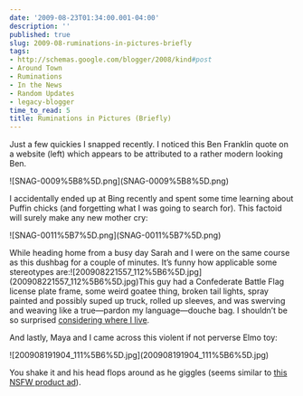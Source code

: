 ```yaml
---
date: '2009-08-23T01:34:00.001-04:00'
description: ''
published: true
slug: 2009-08-ruminations-in-pictures-briefly
tags:
- http://schemas.google.com/blogger/2008/kind#post
- Around Town
- Ruminations
- In the News
- Random Updates
- legacy-blogger
time_to_read: 5
title: Ruminations in Pictures (Briefly)
---
```


<p>Just a few quickies I snapped recently. I noticed this Ben Franklin quote on a website (left) which appears to be attributed to a rather modern looking Ben.</p>
<p>![SNAG-0009%5B8%5D.png](SNAG-0009%5B8%5D.png)</p>
<p>I accidentally ended up at Bing recently and spent some time learning about Puffin chicks (and forgetting what I was going to search for). This factoid will surely make any new mother cry:</p>
<p>![SNAG-0011%5B7%5D.png](SNAG-0011%5B7%5D.png)</p>
<p>While heading home from a busy day Sarah and I were on the same course as this dushbag for a couple of minutes. It’s funny how applicable some stereotypes are:![200908221557_112%5B6%5D.jpg](200908221557_112%5B6%5D.jpg)This guy had a Confederate Battle Flag license plate frame, some weird goatee thing, broken tail lights, spray painted and possibly suped up truck, rolled up sleeves, and was swerving and weaving like a true—pardon my language—douche bag. I shouldn’t be so surprised <a href="../2009/2009-07-well-we-live-in-ohio.html">considering where I live</a>.</p>
<p>And lastly, Maya and I came across this violent if not perverse Elmo toy:</p>
<p>![200908191904_111%5B6%5D.jpg](200908191904_111%5B6%5D.jpg)</p>
<p> You shake it and his head flops around as he giggles (seems similar to <a href="http://www.collegehumor.com/video:1918513">this NSFW product ad</a>).</p>